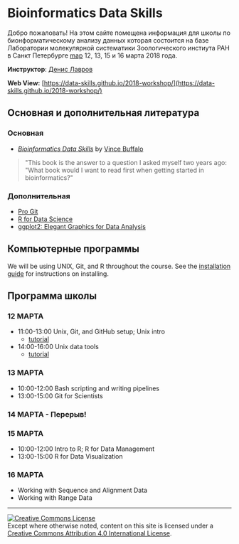 # Bioinformatics Data Skills

Добро пожаловать! На этом сайте помещена информация для школы по бионформатическому анализу данных 
которая состоится на базе Лаборатории молекулярной систематики Зоологического инстиута РАН в 
Санкт Петербурге [map](https://goo.gl/maps/mAWL98JkXQR2) 12, 13, 15 и 16 марта 2018 года. 

**Инструктор**: [Денис Лавров](http://www.eeob.iastate.edu/people/dennis-lavrov)

**Web View:** [https://data-skills.github.io/2018-workshop/](https://data-skills.github.io/2018-workshop/)

## Основная и дополнительная литература
### Основная
* [*Bioinformatics Data Skills*](http://shop.oreilly.com/product/0636920030157.do) by [Vince Buffalo](https://github.com/vsbuffalo)
> "This book is the answer to a question I asked myself two years ago: "What book would I want to read first when getting started 
> in bioinformatics?"

### Дополнительная
* [Pro Git](https://git-scm.com/book/en/v2)
* [R for Data Science](http://r4ds.had.co.nz/)
* [ggplot2: Elegant Graphics for Data Analysis](https://github.com/hadley/ggplot2-book)

## Компьютерные программы

We will be using UNIX, Git, and R throughout the course. See the 
[installation guide](https://data-skills.github.io/2018-workshop/install) for instructions on installing.  

## Программа школы

### 12 МАРТА
* 11:00-13:00 Unix, Git, and GitHub setup; Unix intro
  - [tutorial](https://data-skills.github.io/unix-and-bash/)
* 14:00-16:00 Unix data tools
  - [tutorial](https://data-skills.github.io/unix-and-bash/)

### 13 МАРТА
* 10:00-12:00 Bash scripting and writing pipelines
* 13:00-15:00 Git for Scientists

### 14 МАРТА - Перерыв!

### 15 МАРТА
* 10:00-12:00 Intro to R; R for Data Management
* 13:00-15:00 R for Data Visualization

### 16 МАРТА 
* Working with Sequence and Alignment Data
* Working with Range Data

---
<a rel="license" href="http://creativecommons.org/licenses/by/4.0/"><img alt="Creative Commons License" style="border-width:0" src="https://i.creativecommons.org/l/by/4.0/88x31.png" /></a><br />Except where otherwise noted, content on this site is licensed under a <a rel="license" href="http://creativecommons.org/licenses/by/4.0/">Creative Commons Attribution 4.0 International License</a>.
